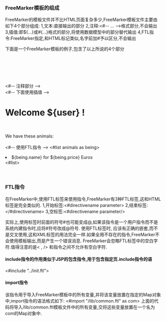 ### FreeMarker模板的组成
FreeMarker的模板文件并不比HTML页面复杂多少,FreeMarker模板文件主要由如下4个部分组成:
1,文本:直接输出的部分
2,注释:<#-- ... -->格式部分,不会输出
3,插值:即${...}或#{...}格式的部分,将使用数据模型中的部分替代输出
4,FTL指令:FreeMarker指定,和HTML标记类似,名字前加#予以区分,不会输出

下面是一个FreeMarker模板的例子,包含了以上所说的4个部分
<html><br>
<head><br>
<title>Welcome!</title><br>
</head><br>
<body><br>
<#-- 注释部分 --><br>
<#-- 下面使用插值 -->
<h1>Welcome ${user} !</h1><br>
<p>We have these animals:<br>
<u1><br>
<#-- 使用FTL指令 -->
<#list animals as being><br>
   <li>${being.name} for ${being.price} Euros<br>
<#list><br>
<u1><br>
</body><br>
</html>

### FTL指令

在FreeMarker中,使用FTL标签来使用指令,FreeMarker有3种FTL标签,这和HTML标签是完全类似的.
1,开始标签:<#directivename parameter>
2,结束标签:</#directivename>
3,空标签:<#directivename parameter/>

实际上,使用标签时前面的符号#也可能变成@,如果该指令是一个用户指令而不是系统内建指令时,应将#符号改成@符号.
使用FTL标签时, 应该有正确的嵌套,而不是交叉使用,这和XML标签的用法完全一样.如果全用不存在的指令,FreeMarker不会使用模板输出,而是产生一个错误消息.
FreeMarker会忽略FTL标签中的空白字符.值得注意的是< , /> 和指令之间不允许有空白字符.

#### include指令的作用类似于JSP的包含指令,用于包含指定页.include指令的语
<#include "../init.ftl">

#### import指令
该指令用于导入FreeMarker模板中的所有变量,并将该变量放置在指定的Map对象中,import指令的语法格式如下:
<#import "/lib/common.ftl" as com>
上面的代码将导入/lib/common.ftl模板文件中的所有变量,交将这些变量放置在一个名为com的Map对象中.


